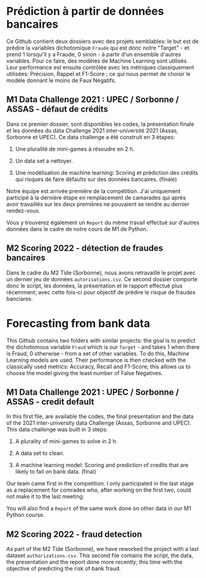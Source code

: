 # Prédiction à partir de données bancaires

Ce Github contient deux dossiers avec des projets semblables: le but est de prédire la variables dichotomique `Fraude` qui est donc notre "Target" - et prend 1 lorsqu'il y a Fraude, 0 sinon - à partir d'un ensemble d'autres variables. Pour ce faire, des modèles de Machine Learning sont utilisés. Leur performance est ensuite contrôlée avec les métriques classiquement utilisées: Précision, Rappel et F1-Score ; ce qui nous permet de choisir le modèle donnant le moins de Faux Négatifs.

## M1 Data Challenge 2021 : UPEC / Sorbonne / ASSAS - défaut de crédits

Dans ce premier dossier, sont disponibles les codes, la présentation finale et les données du data Challenge 2021 inter-université 2021 (Assas, Sorbonne et UPEC). Ce data challenge a été construit en 3 étapes: 

1) Une pluralité de mini-games à résoudre en 2 h. 

2) Un data set a nettoyer. 

3) Une modélisation de machine learning: Scoring et prédiction des crédits qui risques de faire défaults sur des données bancaires. (finale) 

Notre équipe est arrivée première de la compétition. J'ai uniquement participé à la dernière étape en remplacement de camarades qui après avoir travaillés sur les deux premières ne pouvaient se rendre au dernier rendez-vous. 

Vous y trouverez également un `Report` du même travail effectué sur d'autres données dans le cadre de notre cours de M1 de Python.

## M2 Scoring 2022 - détection de fraudes bancaires 

Dans le cadre du M2 Tide (Sorbonne), nous avons retravaillé le projet avec un dernier jeu de données `autorisations.csv`. Ce second dossier comporte donc le script, les données, la présentation et le rapport effectué plus récemment; avec cette fois-ci pour objectif de prédire le risque de fraudes banciares. 

# Forecasting from bank data

This Github contains two folders with similar projects: the goal is to predict the dichotomous variable `Fraud` which is our `Target` - and takes 1 when there is Fraud, 0 otherwise - from a set of other variables. To do this, Machine Learning models are used. Their performance is then checked with the classically used metrics: Accuracy, Recall and F1-Score; this allows us to choose the model giving the least number of False Negatives.

## M1 Data Challenge 2021 : UPEC / Sorbonne / ASSAS - credit default

In this first file, are available the codes, the final presentation and the data of the 2021 inter-university data Challenge (Assas, Sorbonne and UPEC). This data challenge was built in 3 steps: 

1) A plurality of mini-games to solve in 2 h. 

2) A data set to clean. 

3) A machine learning model: Scoring and prediction of credits that are likely to fail on bank data. (final) 

Our team came first in the competition. I only participated in the last stage as a replacement for comrades who, after working on the first two, could not make it to the last meeting. 

You will also find a `Report` of the same work done on other data in our M1 Python course.

## M2 Scoring 2022 - fraud detection

As part of the M2 Tide (Sorbonne), we have reworked the project with a last dataset `authorizations.csv`. This second file contains the script, the data, the presentation and the report done more recently; this time with the objective of predicting the risk of bank fraud. 
